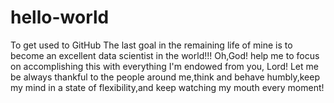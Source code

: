 # hello-world
To get used to GitHub
The last goal in the remaining life of mine is to become an excellent data scientist in the world!!!
Oh,God! help me to focus on accomplishing this with everything I'm endowed from you, Lord!
Let me be always thankful to the people around me,think and behave humbly,keep my mind in a state of flexibility,and keep watching my 
mouth every moment!
